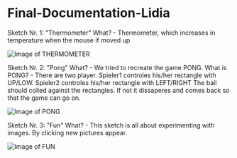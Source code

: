 # Final-Documentation-Lidia

Sketch Nr. 1: "Thermometer"
What? - Thermometer, which increases in temperature when the mouse if moved up

![Image of THERMOMETER](https://octodex.github.com/images/THERMOMETER.png)

Sketch Nr. 2: "Pong"
 What? - We tried to recreate the game PONG.
 What is PONG? - There are two player. Spieler1 controles his/her rectangle with UP/LOW. 
 Spieler2 controles his/her rectangle with LEFT/RIGHT
 The ball should colied against the rectangles. If not it dissaperes and comes back 
 so that the game can go on. 

![Image of PONG](https://octodex.github.com/images/PONG.png)

Sketch Nr. 3: "Fun"
What? -  This sketch is all about experimenting with images. By clicking new pictures appear. 

![Image of FUN](https://octodex.github.com/images/FUN.png)
